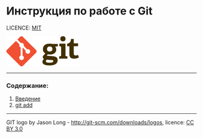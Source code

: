 
# Инструкция по работе с Git

LICENCE: [MIT](./licence.md)

![](./assets/192px-Git-logo.svg.png)

---

### Содержание:
1. [Введение](./punkt1.md)
2. [git add](./add.md)


---
GIT logo by Jason Long - http://git-scm.com/downloads/logos,
licence: [CC BY 3.0](https://creativecommons.org/licenses/by/3.0/)